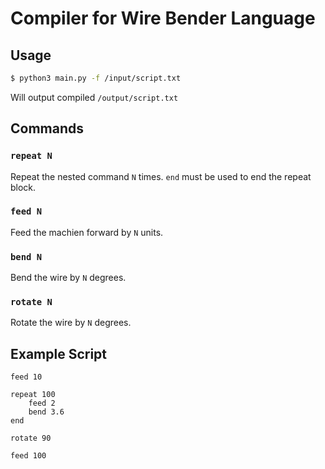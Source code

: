 # Compiler for Wire Bender Language

## Usage

```sh
$ python3 main.py -f /input/script.txt
```

Will output compiled `/output/script.txt`

## Commands

### `repeat N`

Repeat the nested command `N` times. `end` must be used to end the repeat block.

### `feed N`

Feed the machien forward by `N` units.

### `bend N`

Bend the wire by `N` degrees.

### `rotate N`

Rotate the wire by `N` degrees.

## Example Script

```
feed 10

repeat 100
    feed 2
    bend 3.6
end

rotate 90

feed 100
```
